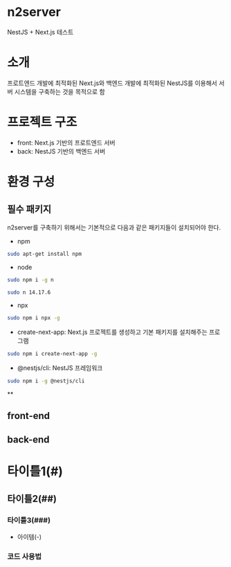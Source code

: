 # n2server
NestJS + Next.js 테스트

# 소개
프로트엔드 개발에 최적화된 Next.js와 백엔드 개발에 최적화된 NestJS를 이용해서 서버 시스템을 구축하는 것을 목적으로 함

# 프로젝트 구조
- front: Next.js 기반의 프로트엔드 서버
- back: NestJS 기반의 백엔드 서버

# 환경 구성

## 필수 패키지
n2server를 구축하기 위해서는 기본적으로 다음과 같은 패키지들이 설치되어야 한다.
- npm
```bash
sudo apt-get install npm
```
- node 
```bash
sudo npm i -g n
```
```bash
sudo n 14.17.6
```
- npx
```bash
sudo npm i npx -g
```
- create-next-app: Next.js 프로젝트를 생성하고 기본 패키지를 설치해주는 프로그램
```bash
sudo npm i create-next-app -g
```
- @nestjs/cli: NestJS 프레임워크
```bash
sudo npm i -g @nestjs/cli
```
**

## front-end

## back-end

# 타이틀1(#)
## 타이틀2(##)
### 타이틀3(###)
- 아이템(-)
### 코드 사용법
```bash
```

